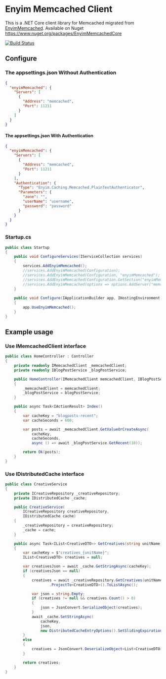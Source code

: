 # Enyim Memcached Client

This is a .NET Core client library for Memcached migrated from [EnyimMemcached](https://github.com/enyim/EnyimMemcached). Available on Nuget https://www.nuget.org/packages/EnyimMemcachedCore

[![Build Status](https://travis-ci.org/cnblogs/EnyimMemcachedCore.svg?branch=dotnetcore)](https://travis-ci.org/cnblogs/EnyimMemcachedCore)

## Configure
### The appsettings.json Without Authentication
```json
{
  "enyimMemcached": {
    "Servers": [
      {
        "Address": "memcached",
        "Port": 11211
      }
    ]
  }
}
```
#### The appsettings.json With Authentication
```json
{
  "enyimMemcached": {
    "Servers": [
      {
        "Address": "memcached",
        "Port": 11211
      }
    ],
    "Authentication": {
      "Type": "Enyim.Caching.Memcached.PlainTextAuthenticator",
      "Parameters": {
        "zone": "",
        "userName": "username",
        "password": "password"
      }
    }
  }
}
```
### Startup.cs
```cs
public class Startup
{
    public void ConfigureServices(IServiceCollection services)
    {
        services.AddEnyimMemcached();
        //services.AddEnyimMemcached(Configuration);
        //services.AddEnyimMemcached(Configuration, "enyimMemcached");
        //services.AddEnyimMemcached(Configuration.GetSection("enyimMemcached"));
        //services.AddEnyimMemcached(options => options.AddServer("memcached", 11211));
    }
    
    public void Configure(IApplicationBuilder app, IHostingEnvironment env, ILoggerFactory loggerFactory)
    { 
        app.UseEnyimMemcached();
    }
}
```

## Example usage
### Use IMemcachedClient interface
```cs
public class HomeController : Controller
{
    private readonly IMemcachedClient _memcachedClient;
    private readonly IBlogPostService _blogPostService;

    public HomeController(IMemcachedClient memcachedClient, IBlogPostService blogPostService)
    {
        _memcachedClient = memcachedClient;
        _blogPostService = blogPostService;
    }

    public async Task<IActionResult> Index()
    {
        var cacheKey = "blogposts-recent";
        var cacheSeconds = 600;

        var posts = await _memcachedClient.GetValueOrCreateAsync(
            cacheKey,
            cacheSeconds,
            async () => await _blogPostService.GetRecent(10));

        return Ok(posts);
    }
}
```
### Use IDistributedCache interface
```cs
public class CreativeService
{
    private ICreativeRepository _creativeRepository;
    private IDistributedCache _cache;

    public CreativeService(
        ICreativeRepository creativeRepository,
        IDistributedCache cache)
    {
        _creativeRepository = creativeRepository;
        _cache = cache;
    }

    public async Task<IList<CreativeDTO>> GetCreatives(string unitName)
    {
        var cacheKey = $"creatives_{unitName}";
        IList<CreativeDTO> creatives = null;

        var creativesJson = await _cache.GetStringAsync(cacheKey);
        if (creativesJson == null)
        {
            creatives = await _creativeRepository.GetCreatives(unitName)
                    .ProjectTo<CreativeDTO>().ToListAsync();

            var json = string.Empty;
            if (creatives != null && creatives.Count() > 0)
            {
                json = JsonConvert.SerializeObject(creatives);
            }
            await _cache.SetStringAsync(
                cacheKey, 
                json, 
                new DistributedCacheEntryOptions().SetSlidingExpiration(TimeSpan.FromMinutes(5)));
        }
        else
        {
            creatives = JsonConvert.DeserializeObject<List<CreativeDTO>>(creativesJson);
        }

        return creatives;
    }
}
```
